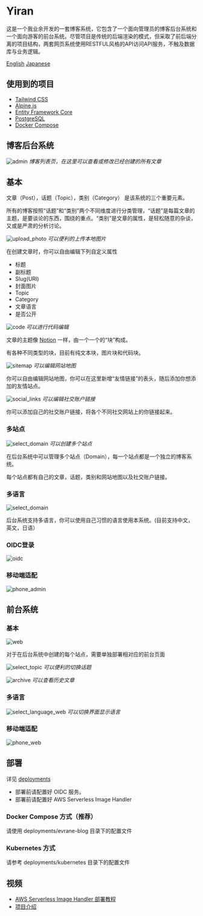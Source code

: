 # Yiran

这是一个我业余开发的一套博客系统，它包含了一个面向管理员的博客后台系统和一个面向游客的前台系统。尽管项目是传统的后端渲染的模式，但采取了前后端分离的项目结构，两套网页系统使用RESTFUL风格的API访问API服务，不触及数据库与业务逻辑。

[English](./README/README.En.md) [Japanese](./README/README.Jp.md)

## 使用到的项目

- [Tailwind CSS](https://tailwindcss.com)
- [Alpine.js](https://alpinejs.dev)
- [Entity Framework Core](https://learn.microsoft.com/en-us/ef/core/)
- [PostgreSQL](https://www.postgresql.org)
- [Docker Compose](https://docs.docker.com/compose/)

## 博客后台系统

![admin](./README/img/admin.webp)
*博客列表页，在这里可以查看或修改已经创建的所有文章*

## 基本

文章（Post），话题（Topic），类别（Category） 是该系统的三个重要元素。

所有的博客按照“话题”和“类别”两个不同维度进行分类管理，“话题”是每篇文章的主题，是要谈论的东西，围绕的重点。“类别”是文章的属性，是轻松随意的杂谈，又或是严肃的分析讨论。

![upload_photo](./README/img/upload_photo.webp)
*可以便利的上传本地图片*

在创建文章时，你可以自由编辑下列自定义属性

- 标题
- 副标题
- Slug(URI)
- 封面图片
- Topic
- Category
- 文章语言
- 是否公开

![code](./README/img/code.webp)
*可以进行代码编辑*

文章的主题像 [Notion](https://www.notion.so) 一样，由一个一个的“块”构成。

有各种不同类型的块，目前有纯文本块，图片块和代码块。

![sitemap](./README/img/sitemap.webp)
*可以编辑网站地图*

你可以自由编辑网站地图，你可以在这里新增“友情链接”的表头，随后添加你想添加的友情站点。

![social_links](./README/img/social_links.webp)
*可以编辑社交账户链接*

你可以添加自己的社交账户链接，将各个不同社交网站上的你链接起来。

### 多站点

![select_domain](./README/img/select_domain.webp)
*可以创建多个站点*

在后台系统中可以管理多个站点（Domain），每一个站点都是一个独立的博客系统。

每个站点都有自己的文章，话题，类别和网站地图以及社交账户链接。

### 多语言

![select_domain](./README/img/select_langauge_admin.webp)

后台系统支持多语言，你可以使用自己习惯的语言使用本系统。(目前支持中文，英文，日语）

### OIDC登录

![oidc](./README/img/oidc.webp)

### 移动端适配

![phone_admin](./README/img/phone_admin.webp)

## 前台系统

### 基本

![web](./README/img/web.webp)

对于在后台系统中创建的每个站点，需要单独部署相对应的前台页面

![select_topic](./README/img/select_topic.webp)
*可以便利的切换话题*

![archive](./README/img/archive.webp)
*可以查看历史文章*

### 多语言

![select_language_web](./README/img/select_language_web.webp)
*可以切换界面显示语言*

### 移动端适配

![phone_web](./README/img/phone_web.webp)

## 部署

详见 [deployments](./deployments/README.md)

- 部署前请配置好 OIDC 服务。
- 部署前请配置好 AWS Serverless Image Handler

### Docker Compose 方式（推荐）

请使用 deployments/evrane-blog 目录下的配置文件

### Kubernetes 方式

请参考 deployments/kubernetes 目录下的配置文件

## 视频

- [AWS Serverless Image Handler 部署教程](https://www.youtube.com/watch?v=ZpnQLg4Co9A)
- [项目介绍](https://www.youtube.com/watch?v=N76b9gZ28D8)


